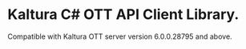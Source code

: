 # Kaltura C# OTT API Client Library.
Compatible with Kaltura OTT server version 6.0.0.28795 and above.
